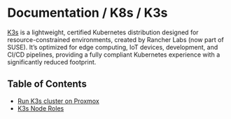 # Documentation / K8s / K3s

[K3s](https://k3s.io) is a lightweight, certified Kubernetes distribution designed for resource-constrained environments,
created by Rancher Labs (now part of SUSE).
It’s optimized for edge computing, IoT devices, development, and CI/CD pipelines,
providing a fully compliant Kubernetes experience with a significantly reduced footprint.

## Table of Contents

- [Run K3s cluster on Proxmox](/K8s/K3s/run-k3s-cluster-on-proxmox.md)
- [K3s Node Roles](/K8s/K3s/node-roles.md)
